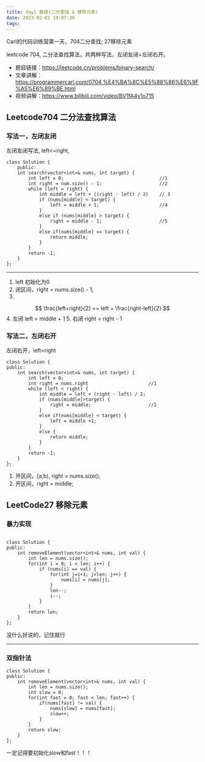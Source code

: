 ```yaml
---
title: day1 数组(二分查找 & 移除元素)
date: 2023-02-01 19:07:36
tags:
---
```

Carl的代码训练营第一天，704二分查找; 27移除元素

leetcode 704, 二分法查找算法，共两种写法，左闭友闭+左闭右开。
- 题目链接：https://leetcode.cn/problems/binary-search/
- 文章讲解：https://programmercarl.com/0704.%E4%BA%8C%E5%88%86%E6%9F%A5%E6%89%BE.html
- 视频讲解：https://www.bilibili.com/video/BV1fA4y1o715

## Leetcode704 二分法查找算法

### 写法一，左闭友闭
左闭友闭写法, left<=right,

 

    class Solution {
        public:
        int search(vector<int>& nums, int target) {
            int left = 0;                                   //1
            int right = num.size() - 1;                     //2
            while (left = right) {
                int middle = left + ((right - left) / 2)    // 3
                if (nums[middle] < target) {
                    left = middle + 1;                      //4
                }
                else if (nums[middle] > target) {
                    right = middle - 1;                     //5
                }
                else if(nums[middle] == target) {
                    return middle;
                }
            }
            return -1;
        }
    }; 


***
1. left 初始化为0
2. 闭区间，right = nums.size() - 1;
3.
$$
    \frac{left+right}{2} == left + \frac{right-left}{2}
$$
4. 左闭 left = middle + 1
5. 右闭 right = right - 1
   
### 写法二，左闭右开

左闭右开，left<right
```
class Solution {
public:
    int search(vector<int>& nums, int target) {
        int left = 0;
        int right = nums.right                      //1
        while (left < right) {
            int middle = left + (right - left) / 2;
            if (nums[middle]>target) {
                right = middle;                     //2
            }
            else if(nums[middle] < target) {
                left = middle +1;
            }
            else {
                return middle;
            }
        }
        return -1;
    }
};
```
1. 开区间，[a,b), right = nums.size();
2. 开区间，right = middle;

## LeetCode27 移除元素
### 暴力实现
```

class Solution {
public:
    int removeElement(vector<int>& nums, int val) {
        int len = nums.size();
        for(int i = 0; i < len; i++) {
            if (nums[i] == val) {
                for(int j=i+1; j<len; j++) {
                    nums[i] = nums[j];
                }
                len--;
                i--;
            }
        }
        return len;
    }
};
```
没什么好说的，记住就行
***
### 双指针法
```
class Solution {
public:
    int removeElement(vector<int>& nums, int val) {
        int len = nums.size();
        int slow = 0;
        for(int fast = 0; fast < len; fast++) {
            if(nums[fast] != val) {
                nums[slow] = nums[fast];
                slow++;
            }
        }
        return slow;
    }
};
```
一定记得要初始化slow和fast！！！